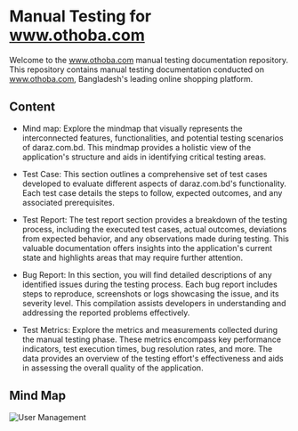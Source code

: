 # Manual Testing for www.othoba.com
Welcome to the www.othoba.com manual testing documentation repository. This repository contains manual testing documentation conducted on www.othoba.com, Bangladesh's       leading online shopping platform.

## Content

- Mind map: Explore the mindmap that visually represents the interconnected features, functionalities, and potential testing scenarios of daraz.com.bd. This mindmap provides a holistic view of the application's structure and aids in identifying critical testing areas.

- Test Case: This section outlines a comprehensive set of test cases developed to evaluate different aspects of daraz.com.bd's functionality. Each test case details the steps to follow, expected outcomes, and any associated prerequisites.

- Test Report: The test report section provides a breakdown of the testing process, including the executed test cases, actual outcomes, deviations from expected behavior, and any observations made during testing. This valuable documentation offers insights into the application's current state and highlights areas that may require further attention.

- Bug Report: In this section, you will find detailed descriptions of any identified issues during the testing process. Each bug report includes steps to reproduce, screenshots or logs showcasing the issue, and its severity level. This compilation assists developers in understanding and addressing the reported problems effectively.

- Test Metrics: Explore the metrics and measurements collected during the manual testing phase. These metrics encompass key performance indicators, test execution times, bug resolution rates, and more. The data provides an overview of the testing effort's effectiveness and aids in assessing the overall quality of the application.

 ## Mind Map

 ![User Management](https://github.com/FarhanaAntora/Manual_Testing_Othoba/assets/96485899/d611782e-a987-4fc1-9e21-7565dc8843b2)
